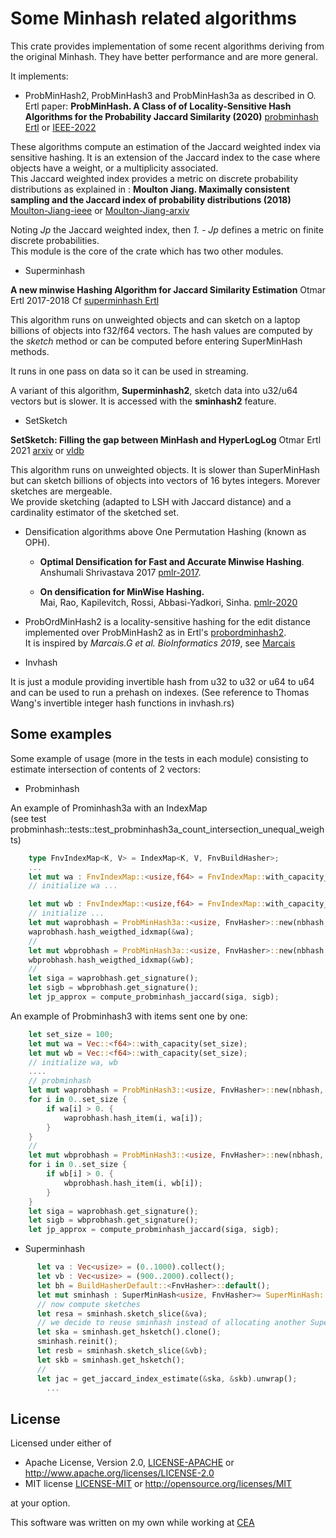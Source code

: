 # Some Minhash related algorithms

This crate provides implementation of some recent algorithms deriving from the original Minhash. They have better performance and are more general.  

It implements:

* ProbMinHash2, ProbMinHash3 and ProbMinHash3a as described in O. Ertl paper:
**ProbMinHash. A Class of of Locality-Sensitive Hash Algorithms for the Probability Jaccard Similarity (2020)**
[probminhash Ertl](https://arxiv.org/abs/1911.00675) or [IEEE-2022](https://ieeexplore.ieee.org/document/9185081)

These algorithms compute an estimation of the Jaccard weighted index via sensitive hashing.
It is an extension of the Jaccard index to the case where objects have a weight, or a multiplicity associated.  
This Jaccard  weighted index provides a metric on discrete probability distributions as explained in :
**Moulton Jiang. Maximally consistent sampling and the Jaccard index of probability distributions (2018)**
[Moulton-Jiang-ieee](https://ieeexplore.ieee.org/document/8637426) or [Moulton-Jiang-arxiv](https://arxiv.org/abs/1809.04052)

Noting *Jp* the Jaccard weighted index, then  *1. - Jp* defines a metric on finite discrete probabilities.  
This module is the core of the crate which has two other modules.

* Superminhash

**A new minwise Hashing Algorithm for Jaccard Similarity Estimation**
Otmar Ertl 2017-2018 Cf [superminhash Ertl](https://arxiv.org/abs/1706.05698)

This algorithm runs on unweighted objects and can sketch on a laptop billions of objects into f32/f64 vectors.
The hash values are computed by the *sketch* method or can be computed before entering SuperMinHash methods.
  
It runs in one pass on data so it can be used in streaming.  

A variant of this algorithm, **Superminhash2**, sketch data into u32/u64 vectors but is slower. It is accessed with the **sminhash2** feature.

* SetSketch  
    
**SetSketch: Filling the gap between MinHash and HyperLogLog**
Otmar Ertl 2021 [arxiv](https://arxiv.org/abs/2101.00314) or [vldb](https://vldb.org/pvldb/vol14/p2244-ertl.pdf)

This algorithm runs on unweighted objects. It is slower than SuperMinHash but can sketch billions of objects into vectors of 16 bytes integers. Morever sketches are mergeable.  
We provide sketching (adapted to LSH with Jaccard distance) and a cardinality estimator of the sketched set.

* Densification algorithms above One Permutation Hashing (known as OPH).    
  
    - **Optimal Densification for Fast and Accurate Minwise Hashing**.   
    Anshumali Shrivastava 2017 [pmlr-2017](https://proceedings.mlr.press/v70/shrivastava17a.html).

    - **On densification for MinWise Hashing.**  
    Mai, Rao, Kapilevitch, Rossi, Abbasi-Yadkori, Sinha.  [pmlr-2020](http://proceedings.mlr.press/v115/mai20a/mai20a.pdf)



* ProbOrdMinHash2 is a locality-sensitive hashing for the edit distance implemented over ProbMinHash2 as in  Ertl's [probordminhash2](https://github.com/oertl/probminhash).  
It is inspired by *Marcais.G et al. BioInformatics 2019*, see  [Marcais](https://academic.oup.com/bioinformatics/article/35/14/i127/5529166)


    
* Invhash
  
It is just a module providing invertible hash from u32 to u32 or u64 to u64 and can be used to run a prehash on indexes.
(See reference to Thomas Wang's invertible integer hash functions in invhash.rs)

## Some examples

Some example of usage (more in the tests in each module) consisting to estimate intersection of contents of 2 vectors:

* Probminhash
  
An example of Prominhash3a with an IndexMap  
(see test probminhash::tests::test_probminhash3a_count_intersection_unequal_weights)

```rust
    type FnvIndexMap<K, V> = IndexMap<K, V, FnvBuildHasher>;
    ...
    let mut wa : FnvIndexMap::<usize,f64> = FnvIndexMap::with_capacity_and_hasher(70, FnvBuildHasher::default());
    // initialize wa ...

    let mut wb : FnvIndexMap::<usize,f64> = FnvIndexMap::with_capacity_and_hasher(70, FnvBuildHasher::default());
    // initialize ...
    let mut waprobhash = ProbMinHash3a::<usize, FnvHasher>::new(nbhash, 0);
    waprobhash.hash_weigthed_idxmap(&wa);
    //
    let mut wbprobhash = ProbMinHash3a::<usize, FnvHasher>::new(nbhash, 0);
    wbprobhash.hash_weigthed_idxmap(&wb);
    //
    let siga = waprobhash.get_signature();
    let sigb = wbprobhash.get_signature();
    let jp_approx = compute_probminhash_jaccard(siga, sigb);
```

An example of Probminhash3 with items sent one by one:

```rust
    let set_size = 100;
    let mut wa = Vec::<f64>::with_capacity(set_size);
    let mut wb = Vec::<f64>::with_capacity(set_size);
    // initialize wa, wb
    ....
    // probminhash
    let mut waprobhash = ProbMinHash3::<usize, FnvHasher>::new(nbhash, 0);
    for i in 0..set_size {
        if wa[i] > 0. {
            waprobhash.hash_item(i, wa[i]);
        }
    }
    //
    let mut wbprobhash = ProbMinHash3::<usize, FnvHasher>::new(nbhash, 0);
    for i in 0..set_size {
        if wb[i] > 0. {
            wbprobhash.hash_item(i, wb[i]);
        }
    }
    let siga = waprobhash.get_signature();
    let sigb = wbprobhash.get_signature();
    let jp_approx = compute_probminhash_jaccard(siga, sigb);
```

* Superminhash

```rust
      let va : Vec<usize> = (0..1000).collect();
      let vb : Vec<usize> = (900..2000).collect();
      let bh = BuildHasherDefault::<FnvHasher>::default();
      let mut sminhash : SuperMinHash<usize, FnvHasher>= SuperMinHash::new(70, &bh);
      // now compute sketches
      let resa = sminhash.sketch_slice(&va);
      // we decide to reuse sminhash instead of allocating another SuperMinHash structure
      let ska = sminhash.get_hsketch().clone();
      sminhash.reinit();
      let resb = sminhash.sketch_slice(&vb);
      let skb = sminhash.get_hsketch();
      //
      let jac = get_jaccard_index_estimate(&ska, &skb).unwrap();
        ...
```

## License

Licensed under either of

* Apache License, Version 2.0, [LICENSE-APACHE](LICENSE-APACHE) or <http://www.apache.org/licenses/LICENSE-2.0>
* MIT license [LICENSE-MIT](LICENSE-MIT) or <http://opensource.org/licenses/MIT>

at your option.

This software was written on my own while working at [CEA](http://www.cea.fr/)

